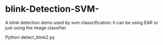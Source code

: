 # blink-Detection-SVM-
A blink detection demo used by svm classcification: it can be using EAR or just using the image classifier 

Python detect_blink2.py

